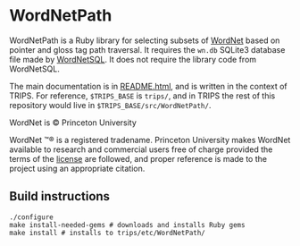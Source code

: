 # WordNetPath #

WordNetPath is a Ruby library for selecting subsets of [WordNet](http://wordnet.princeton.edu/) based on pointer and gloss tag path traversal. It requires the `wn.db` SQLite3 database file made by [WordNetSQL](http://github/wdebeaum/WordNetSQL). It does not require the library code from WordNetSQL.

The main documentation is in [README.html](README.html), and is written in the context of TRIPS. For reference, `$TRIPS_BASE` is `trips/`, and in TRIPS the rest of this repository would live in `$TRIPS_BASE/src/WordNetPath/`.

WordNet is © Princeton University

WordNet ™® is a registered tradename.
Princeton University makes WordNet available to research and commercial users free of charge provided the terms of the [license](http://wordnet.princeton.edu/wordnet/license/) are followed, and proper reference is made to the project using an appropriate citation.

## Build instructions ##

    ./configure
    make install-needed-gems # downloads and installs Ruby gems
    make install # installs to trips/etc/WordNetPath/


